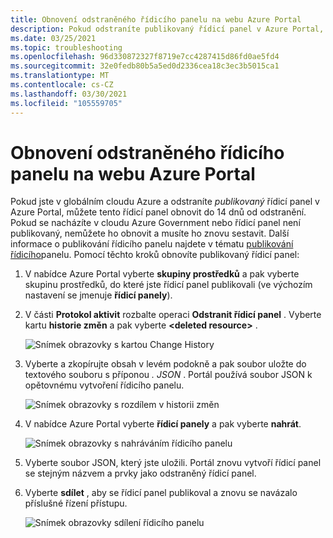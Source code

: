 ```yaml
---
title: Obnovení odstraněného řídicího panelu na webu Azure Portal
description: Pokud odstraníte publikovaný řídicí panel v Azure Portal, můžete řídicí panel obnovit.
ms.date: 03/25/2021
ms.topic: troubleshooting
ms.openlocfilehash: 96d330872327f8719e7cc4287415d86fd0ae5fd4
ms.sourcegitcommit: 32e0fedb80b5a5ed0d2336cea18c3ec3b5015ca1
ms.translationtype: MT
ms.contentlocale: cs-CZ
ms.lasthandoff: 03/30/2021
ms.locfileid: "105559705"
---
```

# <a name="recover-a-deleted-dashboard-in-the-azure-portal"></a>Obnovení odstraněného řídicího panelu na webu Azure Portal

Pokud jste v globálním cloudu Azure a odstraníte _publikovaný_ řídicí panel v Azure Portal, můžete tento řídicí panel obnovit do 14 dnů od odstranění. Pokud se nacházíte v cloudu Azure Government nebo řídicí panel není publikovaný, nemůžete ho obnovit a musíte ho znovu sestavit. Další informace o publikování řídicího panelu najdete v tématu [publikování řídicího](azure-portal-dashboard-share-access.md#publish-a-dashboard)panelu. Pomocí těchto kroků obnovíte publikovaný řídicí panel:

1. V nabídce Azure Portal vyberte **skupiny prostředků** a pak vyberte skupinu prostředků, do které jste řídicí panel publikovali (ve výchozím nastavení se jmenuje **řídicí panely**).

1. V části **Protokol aktivit** rozbalte operaci **Odstranit řídicí panel** . Vyberte kartu **historie změn** a pak vyberte **\<deleted resource\>** .

    ![Snímek obrazovky s kartou Change History](media/recover-shared-deleted-dashboard/change-history-tab.png)

1. Vyberte a zkopírujte obsah v levém podokně a pak soubor uložte do textového souboru s příponou _. JSON_ . Portál používá soubor JSON k opětovnému vytvoření řídicího panelu.

    ![Snímek obrazovky s rozdílem v historii změn](media/recover-shared-deleted-dashboard/change-history-diff.png)

1. V nabídce Azure Portal vyberte **řídicí panely** a pak vyberte **nahrát**.

    ![Snímek obrazovky s nahráváním řídicího panelu](media/recover-shared-deleted-dashboard/dashboard-upload.png)

1. Vyberte soubor JSON, který jste uložili. Portál znovu vytvoří řídicí panel se stejným názvem a prvky jako odstraněný řídicí panel.

1. Vyberte **sdílet** , aby se řídicí panel publikoval a znovu se navázalo příslušné řízení přístupu.

    ![Snímek obrazovky sdílení řídicího panelu](media/recover-shared-deleted-dashboard/dashboard-share.png)
